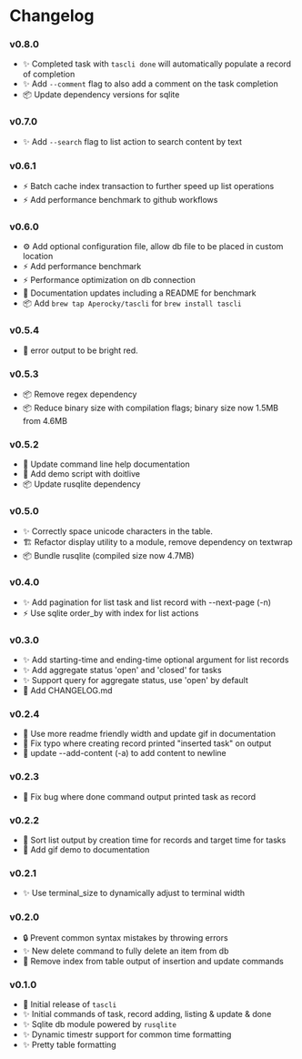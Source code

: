 # Changelog

### v0.8.0

- ✨ Completed task with `tascli done` will automatically populate a record of completion
- ✨ Add `--comment` flag to also add a comment on the task completion
- 📦 Update dependency versions for sqlite

### v0.7.0

- ✨ Add `--search` flag to list action to search content by text

### v0.6.1

- ⚡ Batch cache index transaction to further speed up list operations
- ⚡ Add performance benchmark to github workflows

### v0.6.0

- ⚙️  Add optional configuration file, allow db file to be placed in custom location
- ⚡ Add performance benchmark
- ⚡ Performance optimization on db connection
- 📝 Documentation updates including a README for benchmark
- 📦 Add `brew tap Aperocky/tascli` for `brew install tascli`

### v0.5.4

- 🎨 error output to be bright red.

### v0.5.3

- 📦 Remove regex dependency
- 📦 Reduce binary size with compilation flags; binary size now 1.5MB from 4.6MB

### v0.5.2

- 📝 Update command line help documentation
- 📝 Add demo script with doitlive
- 📦 Update rusqlite dependency

### v0.5.0

- ✨ Correctly space unicode characters in the table.
- 🏗️ Refactor display utility to a module, remove dependency on textwrap
- 📦 Bundle rusqlite (compiled size now 4.7MB)

### v0.4.0

- ✨ Add pagination for list task and list record with --next-page (-n)
- ⚡ Use sqlite order_by with index for list actions

### v0.3.0

- ✨ Add starting-time and ending-time optional argument for list records
- ✨ Add aggregate status 'open' and 'closed' for tasks
- ✨ Support query for aggregate status, use 'open' by default
- 📝 Add CHANGELOG.md

### v0.2.4

- 📝 Use more readme friendly width and update gif in documentation
- 🐛 Fix typo where creating record printed "inserted task" on output
- 🔄 update --add-content (-a) to add content to newline

### v0.2.3

- 🐛 Fix bug where done command output printed task as record

### v0.2.2

- 🔄 Sort list output by creation time for records and target time for tasks
- 📝 Add gif demo to documentation

### v0.2.1

- ✨ Use terminal_size to dynamically adjust to terminal width

### v0.2.0

- 🔒 Prevent common syntax mistakes by throwing errors
- ✨ New delete command to fully delete an item from db
- 🐛 Remove index from table output of insertion and update commands

### v0.1.0

- 🚀 Initial release of `tascli`
- ✨ Initial commands of task, record adding, listing & update & done
- ✨ Sqlite db module powered by `rusqlite`
- ✨ Dynamic timestr support for common time formatting
- ✨ Pretty table formatting
